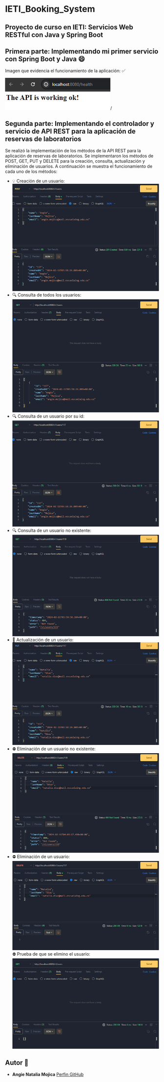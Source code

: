 # IETI_Booking_System
## Proyecto de curso en IETI: Servicios Web RESTful con Java y Spring Boot

## Primera parte: Implementando mi primer servicio con Spring Boot y Java :smile:

Imagen que evidencia el funcionamiento de la aplicación: ✅

![Test](./img/image.png)/

## Segunda parte: Implementando el controlador y servicio de API REST para la aplicación de reservas de laboratorios

Se realizó la implementación de los métodos de la API REST para la aplicación de reservas de laboratorios. Se implementaron los métodos de POST, GET, PUT y DELETE para la creación, consulta, actualización y eliminación de usuarios. A continuación se muestra el funcionamiento de cada uno de los métodos:

* 💡 Creación de un usuario:
![post](./img/image-1.png)
* 🔍 Consulta de todos los usuarios:
![get](./img/image-2.png)
* 🔍 Consulta de un usuario por su id:
![getid](./img/image-4.png)
* 🔍 Consulta de un usuario no existente:
![getnotid](./img/image-3.png)
* 🔄 Actualización de un usuario: 
![put](./img/image-5.png)
* ⛔ Eliminación de un usuario no existente:
![deletenot](./img/image-6.png)
* ⛔ Eliminación de un usuario:
![delete](./img/image-7.png)
⛔ Prueba de que se elimino el usuario:
![getfinish](./img/image-8.png)

## Autor 🔆

* **Angie Natalia Mojica** [Perfin GitHub](https://www.linkedin.com/in/angienataliamojica/)